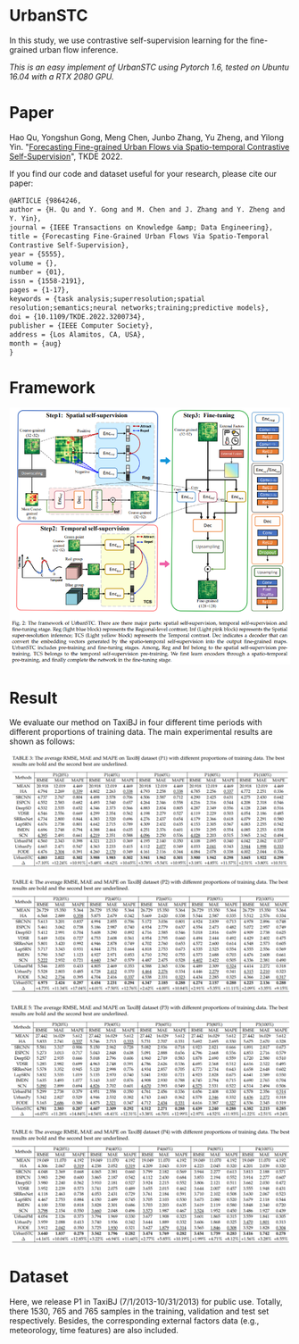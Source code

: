 # UrbanSTC

In this study, we use contrastive self-supervision learning for the fine-grained urban flow inference.

*This is an easy implement of UrbanSTC using Pytorch 1.6, tested on Ubuntu 16.04 with a RTX 2080 GPU.*

# Paper

Hao Qu, Yongshun Gong, Meng Chen, Junbo Zhang, Yu Zheng, and Yilong Yin. "[Forecasting Fine-grained Urban Flows via Spatio-temporal Contrastive Self-Supervision](https://www.computer.org/csdl/journal/tk/5555/01/09864246/1G2VMmbOYtG)", TKDE 2022.

If you find our code and dataset useful for your research, please cite our paper:

```
@ARTICLE {9864246,
author = {H. Qu and Y. Gong and M. Chen and J. Zhang and Y. Zheng and Y. Yin},
journal = {IEEE Transactions on Knowledge &amp; Data Engineering},
title = {Forecasting Fine-Grained Urban Flows Via Spatio-Temporal Contrastive Self-Supervision},
year = {5555},
volume = {},
number = {01},
issn = {1558-2191},
pages = {1-17},
keywords = {task analysis;superresolution;spatial resolution;semantics;neural networks;training;predictive models},
doi = {10.1109/TKDE.2022.3200734},
publisher = {IEEE Computer Society},
address = {Los Alamitos, CA, USA},
month = {aug}
}
```

# Framework

![Image text](https://github.com/HaoQu59/UrbanSTC/blob/main/img/framework.png)

# Result

We evaluate our method on TaxiBJ in four different time periods with different proportions of training data. The main experimental results are shown as follows:

![Image text](https://github.com/HaoQu59/UrbanSTC/blob/main/img/results.png)

![Image text](https://github.com/HaoQu59/UrbanSTC/blob/main/img/results2.png)

![Image text](https://github.com/HaoQu59/UrbanSTC/blob/main/img/results3.png)

![Image text](https://github.com/HaoQu59/UrbanSTC/blob/main/img/results4.png)

# Dataset

Here, we release P1 in TaxiBJ (7/1/2013-10/31/2013) for public use. Totally, there 1530, 765 and 765 samples in the training, validation and test set respectively. Besides, the corresponding external factors data (e.g., meteorology, time features) are also included. 


